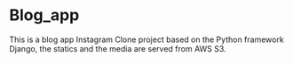 # Blog_app
This is a blog app Instagram Clone project based on the Python framework Django, the statics and the media are served from AWS S3.
